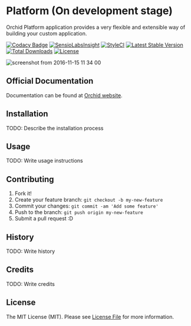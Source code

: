 # Platform (On development stage)
Orchid Platform application provides a very flexible and extensible way of building your custom application.

[![Codacy Badge](https://api.codacy.com/project/badge/Grade/80fc1214b05e441eba471c92fafe2c81)](https://www.codacy.com/app/a-r-t-1-s-t/Platform?utm_source=github.com&amp;utm_medium=referral&amp;utm_content=TheOrchid/Platform&amp;utm_campaign=Badge_Grade)
[![SensioLabsInsight](https://insight.sensiolabs.com/projects/b21bd1a3-da88-45e3-ac22-c2b6e5f0ef0d/mini.png)](https://insight.sensiolabs.com/projects/b21bd1a3-da88-45e3-ac22-c2b6e5f0ef0d)
[![StyleCI](https://styleci.io/repos/73781385/shield?branch=master)](https://styleci.io/repos/73781385)
[![Latest Stable Version](https://poser.pugx.org/orchid/platform/v/stable)](https://packagist.org/packages/orchid/platform)
[![Total Downloads](https://poser.pugx.org/orchid/platform/downloads)](https://packagist.org/packages/orchid/platform)
[![License](https://poser.pugx.org/orchid/platform/license)](https://packagist.org/packages/orchid/platform)

![screenshot from 2016-11-15 11 34 00](https://cloud.githubusercontent.com/assets/5102591/20298551/a273bba0-ab27-11e6-850b-2fa136056453.png)



## Official Documentation

Documentation can be found at [Orchid website](https://theorchid.github.io/Platform/).



## Installation

TODO: Describe the installation process

## Usage

TODO: Write usage instructions

## Contributing

1. Fork it!
2. Create your feature branch: `git checkout -b my-new-feature`
3. Commit your changes: `git commit -am 'Add some feature'`
4. Push to the branch: `git push origin my-new-feature`
5. Submit a pull request :D

## History

TODO: Write history

## Credits

TODO: Write credits

## License

The MIT License (MIT). Please see [License File](LICENSE) for more information.
